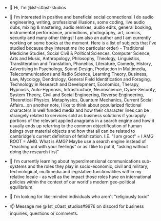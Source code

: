 - 👋 Hi, I’m @lst-c0ast-studios 

- 👀 I’m interested in positive and beneficial social connections! I do audio engineering, writing, professional illusions, some coding, live audio dubs, mixing & mastering, audio remixes, audio edits, general booking, instrumental performance, promotions, photography, art, comics, security and many other things! I am also an author and I am currently working on some books at the moment. Here is a list of subjects that i've studied because they interest me (no particular order) - Traditional Medicine Studies, Social Civil & Political Sciences, Computer Science, Arts and Music, Anthropology, Philosophy, Theology, Linguistics, Transliteration and Translation, Phonetics, Literature, Comedy, History, Advertising in Psychology, Sound Design, Production in Multimedia, Telecommunications and Radio Science, Learning Theory, Business, Law, Mycology, Dendrology, General Field Identification and Foraging, Technology in Research and Development, Economics, Therapy, Hypnosis, Auto-Hypnosis, Infrastructure, Neuroscience, Cyber-Security, System Theory, Civil and Social Engineering, Reverse Engineering, Theoretical Physics, Metaphysics, Quantum Mechanics, Current Social Affairs...on another note, I like to think about popularized fictional characters in well funded media and how their character lines can be strangely related to services sold as business solutions if you apply portions of the relevant applied anagrams in a search engine and how it usually ends up referring to the common objectification of human beings over material objects and how that all can be related to cambridge's current definition of fetishization. I.E. "I am groot" = I AMG ROOT = AMG. What is AMG? Maybe use a search engine instead of "reaching out with your feelings" or as I like to put it, "asking without doing the research first"

- 🌱 I’m currently learning about hyperdimensional communications sub-systems and the roles they play in socio-economic, civil and military, technological, multimedia and legislative functionalities within my relative locale - as well as the impact those roles have on international policies within the context of our world's modern geo-political equilibrium.

- 💞️ I’m looking for like-minded individuals who aren't "religiously toxic"

- 📫 Message me @ lst_c0ast_studios#9976 on discord for business inquiries, questions or comments.

<!---

--->
